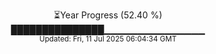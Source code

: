 <p align="center">
⏳Year Progress (52.40 %)<br>
███████████████▁▁▁▁▁▁▁▁▁▁▁▁▁▁▁ <br>
<sub>Updated: Fri, 11 Jul 2025 06:04:34 GMT</sub>
</p>

